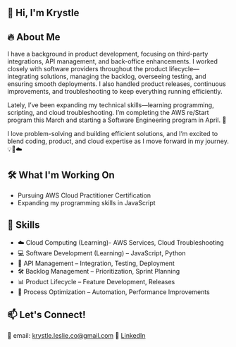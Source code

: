 ## 👋 Hi, I'm Krystle

## 🔥 About Me
 I have a background in product development, focusing on third-party integrations, API management, and back-office enhancements. I worked closely with software providers throughout the product lifecycle—integrating solutions, managing the backlog, overseeing testing, and ensuring smooth deployments. I also handled product releases, continuous improvements, and troubleshooting to keep everything running efficiently.

Lately, I’ve been expanding my technical skills—learning programming, scripting, and cloud troubleshooting. I’m completing the AWS re/Start program this March and starting a Software Engineering program in April. 🚀

I love problem-solving and building efficient solutions, and I’m excited to blend coding, product, and cloud expertise as I move forward in my journey. 💡🔧☁️

## 🛠️  What I'm Working On
- Pursuing AWS Cloud Practitioner Certification
- Expanding my programming skills in JavaScript

## 🚀 Skills
- ☁️ Cloud Computing (Learning)-  AWS Services, Cloud Troubleshooting
- 💻 Software Development (Learning) – JavaScript, Python 
- 🔗 API Management – Integration, Testing, Deployment
- 🛠 Backlog Management – Prioritization, Sprint Planning
- 📊 Product Lifecycle – Feature Development, Releases
- 🔧 Process Optimization – Automation, Performance Improvements

## 📫 Let's Connect!
📩 email: krystle.leslie.co@gmail.com
📌 [LinkedIn](https://www.linkedin.com/in/krystle-leslie-co/)

